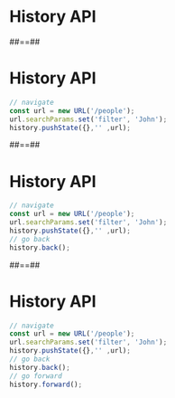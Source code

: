 <!-- .slide: class="with-code" -->

# History API

##==##

<!-- .slide: class="with-code" -->

# History API

```TypeScript
// navigate
const url = new URL('/people');
url.searchParams.set('filter', 'John');
history.pushState({},'' ,url);
```

<!-- .element: class="big-code" -->

##==##

<!-- .slide: class="with-code" -->

# History API

```TypeScript
// navigate
const url = new URL('/people');
url.searchParams.set('filter', 'John');
history.pushState({},'' ,url);
// go back
history.back();
```

<!-- .element: class="big-code" -->

##==##

<!-- .slide: class="with-code" -->

# History API

```TypeScript
// navigate
const url = new URL('/people');
url.searchParams.set('filter', 'John');
history.pushState({},'' ,url);
// go back
history.back();
// go forward
history.forward();
```

<!-- .element: class="big-code" -->
